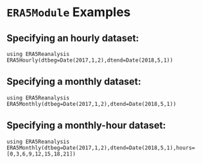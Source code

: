 # `ERA5Module` Examples

## Specifying an hourly dataset:

```@repl
using ERA5Reanalysis
ERA5Hourly(dtbeg=Date(2017,1,2),dtend=Date(2018,5,1))
```

## Specifying a monthly dataset:

```@repl
using ERA5Reanalysis
ERA5Monthly(dtbeg=Date(2017,1,2),dtend=Date(2018,5,1))
```

## Specifying a monthly-hour dataset:

```@repl
using ERA5Reanalysis
ERA5Monthly(dtbeg=Date(2017,1,2),dtend=Date(2018,5,1),hours=[0,3,6,9,12,15,18,21])
```